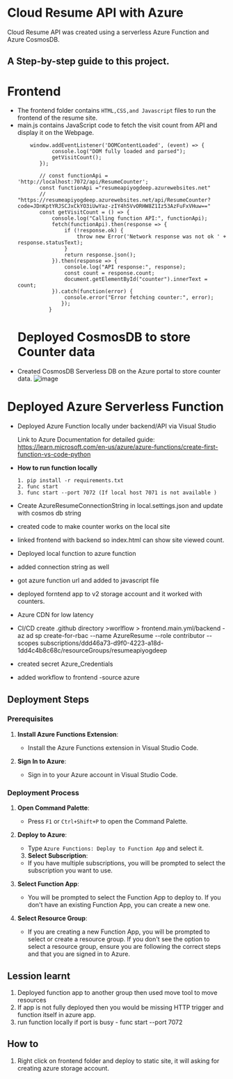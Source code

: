 # Cloud Resume API with Azure 
Cloud Resume API was created using a serverless Azure Function and Azure CosmosDB. 

## A Step-by-step guide to this project.

# Frontend
- The frontend folder contains `HTML,CSS,and Javascript` files to run the frontend of the resume site. 
- main.js contains JavaScript code to fetch the visit count from API and display it on the Webpage.
  ```Js
      window.addEventListener('DOMContentLoaded', (event) => {
             console.log("DOM fully loaded and parsed");
             getVisitCount();
         });
         
         // const functionApi = 'http://localhost:7072/api/ResumeCounter';
         const functionApi ="resumeapiyogdeep.azurewebsites.net"
         // "https://resumeapiyogdeep.azurewebsites.net/api/ResumeCounter?code=JDnKptYRJSCJxCkYO3iUwYaz-zIY4h5VvORHW8Z1Iz53AzFuFxVHuw=="
         const getVisitCount = () => {
             console.log("Calling function API:", functionApi);
             fetch(functionApi).then(response => {
                 if (!response.ok) {
                     throw new Error('Network response was not ok ' + response.statusText);
                 }
                 return response.json();
             }).then(response => {
                 console.log("API response:", response);
                 const count = response.count;
                 document.getElementById("counter").innerText = count;
             }).catch(function(error) {
                 console.error("Error fetching counter:", error);
                });
            }     
  ```
  # Deployed CosmosDB to store Counter data
- Created CosmosDB Serverless DB on the Azure portal to store counter data.
    ![image](https://github.com/user-attachments/assets/1b2fb845-8bb4-4d93-a9b3-dd7c981aff03)
# Deployed Azure Serverless Function
- Deployed Azure Function locally under backend/API via Visual Studio

  Link to Azure Documentation for detailed guide: https://learn.microsoft.com/en-us/azure/azure-functions/create-first-function-vs-code-python

- **How to run function locally**
  ```
  1. pip install -r requirements.txt
  2. func start
  3. func start --port 7072 (If local host 7071 is not available )  
  ```
- Create AzureResumeConnectionString in local.settings.json and update with cosmos db string
- created code to make counter works on the local site 
- linked frontend with backend so index.html can show site viewed count. 
- Deployed local function to azure function 
- added connection string as well
- got azure function url and added to javascript file 
- deployed forntend app to v2 storage account and it worked with counters. 
- Azure CDN for low latency 
- CI/CD create .github directory >worlflow > frontend.main.yml/backend
-az ad sp create-for-rbac --name AzureResume --role contributor --scopes subscriptions/ddd46a73-d9f0-4223-a18d-1dd4c4b8c68c/resourceGroups/resumeapiyogdeep
- created secret Azure_Credentials
- added workflow to frontend -source azure

## Deployment Steps

### Prerequisites

1. **Install Azure Functions Extension**:
   - Install the Azure Functions extension in Visual Studio Code.

2. **Sign In to Azure**:
   - Sign in to your Azure account in Visual Studio Code.

### Deployment Process

1. **Open Command Palette**:
   - Press `F1` or `Ctrl+Shift+P` to open the Command Palette.

2. **Deploy to Azure**:
   - Type `Azure Functions: Deploy to Function App` and select it.
   3. **Select Subscription**:
   - If you have multiple subscriptions, you will be prompted to select the subscription you want to use.

4. **Select Function App**:
   - You will be prompted to select the Function App to deploy to. If you don't have an existing Function App, you can create a new one.

5. **Select Resource Group**:
   - If you are creating a new Function App, you will be prompted to select or create a resource group. If you don't see the option to select a resource group, ensure you are following the correct steps and that you are signed in to Azure.

## Lession learnt 

1. Deployed function app to another group then used move tool to move resources 
2. If app is not fully deployed then you would be missing HTTP trigger and function itself in azure app. 
3. run function locally if port is busy - func start --port 7072

## How to 

1. Right click on frontend folder and deploy to static site, it will asking for creating 
azure storage account. 
